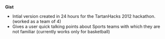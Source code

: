 **Gist**

- Intial version created in 24 hours for the TartanHacks 2012 hackathon. (worked as a team of 4)
- Gives a user quick talking points about Sports teams with which they are not familiar (currently works only for basketball)

